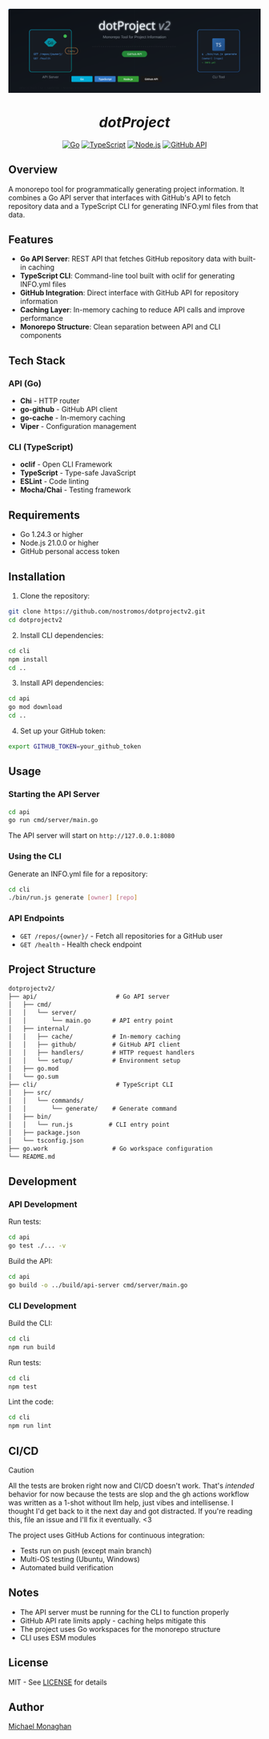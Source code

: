 <p align="center">
  <img src="./static/dotproject-v2-header.svg" alt="Dotproject header" />
</p>
<h1 align="center"><i>dotProject</i></h1>

<p align="center">
  <a href="https://golang.org"><img alt="Go" src="https://img.shields.io/badge/Go-00ADD8?style=for-the-badge&logo=go&logoColor=white" /></a>
  <a href="https://www.typescriptlang.org"><img alt="TypeScript" src="https://img.shields.io/badge/TypeScript-3178C6?style=for-the-badge&logo=typescript&logoColor=white" /></a>
  <a href="https://nodejs.org"><img alt="Node.js" src="https://img.shields.io/badge/Node.js-339933?style=for-the-badge&logo=nodedotjs&logoColor=white" /></a>
  <a href="https://github.com"><img alt="GitHub API" src="https://img.shields.io/badge/GitHub_API-181717?style=for-the-badge&logo=github&logoColor=white" /></a>
</p>

## Overview

A monorepo tool for programmatically generating project information. It combines a Go API server that interfaces with GitHub's API to fetch repository data and a TypeScript CLI for generating INFO.yml files from that data.

## Features

- **Go API Server**: REST API that fetches GitHub repository data with built-in caching
- **TypeScript CLI**: Command-line tool built with oclif for generating INFO.yml files
- **GitHub Integration**: Direct interface with GitHub API for repository information
- **Caching Layer**: In-memory caching to reduce API calls and improve performance
- **Monorepo Structure**: Clean separation between API and CLI components

## Tech Stack

### API (Go)
- **Chi** - HTTP router
- **go-github** - GitHub API client
- **go-cache** - In-memory caching
- **Viper** - Configuration management

### CLI (TypeScript)
- **oclif** - Open CLI Framework
- **TypeScript** - Type-safe JavaScript
- **ESLint** - Code linting
- **Mocha/Chai** - Testing framework

## Requirements

- Go 1.24.3 or higher
- Node.js 21.0.0 or higher
- GitHub personal access token

## Installation

1. Clone the repository:
```bash
git clone https://github.com/nostromos/dotprojectv2.git
cd dotprojectv2
```

2. Install CLI dependencies:
```bash
cd cli
npm install
cd ..
```

3. Install API dependencies:
```bash
cd api
go mod download
cd ..
```

4. Set up your GitHub token:
```bash
export GITHUB_TOKEN=your_github_token
```

## Usage

### Starting the API Server

```bash
cd api
go run cmd/server/main.go
```

The API server will start on `http://127.0.0.1:8080`

### Using the CLI

Generate an INFO.yml file for a repository:

```bash
cd cli
./bin/run.js generate [owner] [repo]
```

### API Endpoints

- `GET /repos/{owner}/` - Fetch all repositories for a GitHub user
- `GET /health` - Health check endpoint

## Project Structure

```
dotprojectv2/
├── api/                      # Go API server
│   ├── cmd/
│   │   └── server/
│   │       └── main.go      # API entry point
│   ├── internal/
│   │   ├── cache/           # In-memory caching
│   │   ├── github/          # GitHub API client
│   │   ├── handlers/        # HTTP request handlers
│   │   └── setup/           # Environment setup
│   ├── go.mod
│   └── go.sum
├── cli/                      # TypeScript CLI
│   ├── src/
│   │   └── commands/
│   │       └── generate/    # Generate command
│   ├── bin/
│   │   └── run.js          # CLI entry point
│   ├── package.json
│   └── tsconfig.json
├── go.work                  # Go workspace configuration
└── README.md
```

## Development

### API Development

Run tests:
```bash
cd api
go test ./... -v
```

Build the API:
```bash
cd api
go build -o ../build/api-server cmd/server/main.go
```

### CLI Development

Build the CLI:
```bash
cd cli
npm run build
```

Run tests:
```bash
cd cli
npm test
```

Lint the code:
```bash
cd cli
npm run lint
```

## CI/CD

> [!CAUTION]
> All the tests are broken right now and CI/CD doesn't work. That's *intended* behavior for now because the tests are slop and the gh actions workflow was written as a 1-shot without llm help, just vibes and intellisense. I thought I'd get back to it the next day and got distracted. If you're reading this, file an issue and I'll fix it eventually. <3

The project uses GitHub Actions for continuous integration:
- Tests run on push (except main branch)
- Multi-OS testing (Ubuntu, Windows)
- Automated build verification

## Notes

- The API server must be running for the CLI to function properly
- GitHub API rate limits apply - caching helps mitigate this
- The project uses Go workspaces for the monorepo structure
- CLI uses ESM modules

## License

MIT - See [LICENSE](./LICENSE) for details

## Author

[Michael Monaghan](mailto:michael@monaghan.nyc)